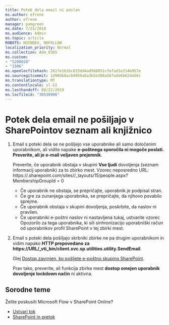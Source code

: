```yaml
---
title: Potek dela email ni poslan
ms.author: efrene
author: efrene
manager: pamgreen
ms.date: 7/25/2019
ms.audience: Admin
ms.topic: article
ROBOTS: NOINDEX, NOFOLLOW
localization_priority: Normal
ms.collection: Adm_O365
ms.custom:
- "5200020"
- "1586"
ms.openlocfilehash: 261fe1b1bc815dd4ad568051cfefad1e214b957e
ms.sourcegitcommit: 1d98db8acb9959aba3b5e308a567ade6b62da56c
ms.translationtype: MT
ms.contentlocale: sl-SI
ms.lasthandoff: 08/22/2019
ms.locfileid: "36530906"
---
```

# <a name="workflow-email-is-not-being-sent-for-a-sharepoint-list-or-library"></a>Potek dela email ne pošiljajo v SharePointov seznam ali knjižnico

1. Email s poteki dela se ne pošljejo vse uporabnike ali samo določenim uporabnikom, ali vidite napake **e-poštnega sporočila ni mogoče poslati. Preverite, ali je e-mail veljaven prejemnik**.

    Preverite, če uporabnik obstaja v skupini **Vse ljudi** dovoljenja (seznam informacij uporabnik) za to zbirko mest.  Vzorec neposredno URL: https://<tenant>.sharepoint.com/sites/<sitename>/_layouts/15/people.aspx? MembershipGroupId = 0

    - Če uporabnik ne obstaja, se prepričajte, uporabnik je podpisal stran. 
    - Če gre za zunanjega uporabnika, se prepričajte, da njihovo povabilo sprejme.
    - Če uporabnik obstaja v skupini dovoljenja, poskrbite, da naslov ni pravilen.
    - Če uporabniki e-poštni naslov ni nastavljena tukaj, ustvarite vzorec Opozorilo za tega uporabnika, ki sili sinhronizacijo uporabniški račun od uporabnikov profil SharePoint v tej zbirki mest.
 
2. Email s poteki dela pošiljajo skrbniki zbirke ne pa drugim uporabnikom in vidim napako **HTTP prepovedano za <span>https:</span>//URL/_vti_bin/client.xvc.sp.utilities.utility.SendEmail**.
 

    Glej [Dostop zavrnjen, ko pošljete e-poštno skupino SharePoint](https://docs.microsoft.com/sharepoint/support/sharing-and-permissions/access-denied-when-send-an-email-to-groups).

    Prav tako, preverite, ali funkcija zbirke mest **dostop omejen uporabnik dovoljenje lockdown način** ni aktivna.


## <a name="related-topics"></a>Sorodne teme
Želite poskusiti Microsoft Flow v SharePoint Online?
- [Ustvari tok](https://support.office.com/article/Create-a-flow-for-a-list-or-library-in-SharePoint-Online-or-OneDrive-for-Business-a9c3e03b-0654-46af-a254-20252e580d01) 
- [SharePoint in pretok](https://flow.microsoft.com/blog/sharepoint-and-flow/) 


